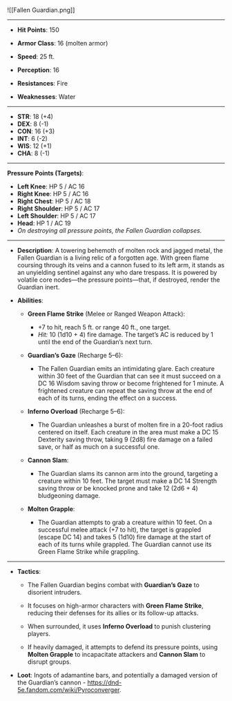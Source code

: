 
![[Fallen Guardian.png]]

---

- **Hit Points**: 150
- **Armor Class**: 16 (molten armor)
- **Speed**: 25 ft.
- **Perception**: 16

- **Resistances**: Fire
- **Weaknesses**: Water

---

- **STR**: 18 (+4)
- **DEX**: 8 (-1)
- **CON**: 16 (+3)
- **INT**: 6 (-2)
- **WIS**: 12 (+1)
- **CHA**: 8 (-1)

---

**Pressure Points (Targets)**:

- **Left Knee**: HP 5 / AC 16
- **Right Knee**: HP 5 / AC 16
- **Right Chest**: HP 5 / AC 18
- **Right Shoulder**: HP 5 / AC 17
- **Left Shoulder**: HP 5 / AC 17
- **Head**: HP 1 / AC 19
- _On destroying all pressure points, the Fallen Guardian collapses._

---

- **Description**: A towering behemoth of molten rock and jagged metal, the Fallen Guardian is a living relic of a forgotten age. With green flame coursing through its veins and a cannon fused to its left arm, it stands as an unyielding sentinel against any who dare trespass. It is powered by volatile core nodes—the pressure points—that, if destroyed, render the Guardian inert.

- **Abilities**:
    - **Green Flame Strike** (Melee or Ranged Weapon Attack):
	    - +7 to hit, reach 5 ft. or range 40 ft., one target.
	    - _Hit:_ 10 (1d10 + 4) fire damage. The target’s AC is reduced by 1 until the end of the Guardian’s next turn.
	
	- **Guardian’s Gaze** (Recharge 5–6):
	    - The Fallen Guardian emits an intimidating glare. Each creature within 30 feet of the Guardian that can see it must succeed on a DC 16 Wisdom saving throw or become frightened for 1 minute. A frightened creature can repeat the saving throw at the end of each of its turns, ending the effect on a success.
	    
	- **Inferno Overload** (Recharge 5–6):
	    - The Guardian unleashes a burst of molten fire in a 20-foot radius centered on itself. Each creature in the area must make a DC 15 Dexterity saving throw, taking 9 (2d8) fire damage on a failed save, or half as much on a successful one.
		
	- **Cannon Slam**:
        - The Guardian slams its cannon arm into the ground, targeting a creature within 10 feet. The target must make a DC 14 Strength saving throw or be knocked prone and take 12 (2d6 + 4) bludgeoning damage.
        
    - **Molten Grapple**:
        - The Guardian attempts to grab a creature within 10 feet. On a successful melee attack (+7 to hit), the target is grappled (escape DC 14) and takes 5 (1d10) fire damage at the start of each of its turns while grappled. The Guardian cannot use its Green Flame Strike while grappling.

---

- **Tactics**:
    - The Fallen Guardian begins combat with **Guardian’s Gaze** to disorient intruders.
    
    - It focuses on high-armor characters with **Green Flame Strike**, reducing their defenses for its allies or its follow-up attacks.

    - When surrounded, it uses **Inferno Overload** to punish clustering players.

    - If heavily damaged, it attempts to defend its pressure points, using **Molten Grapple** to incapacitate attackers and **Cannon Slam** to disrupt groups.

- **Loot**: Ingots of adamantine bars, and potentially a damaged version of the Guardian’s cannon - https://dnd-5e.fandom.com/wiki/Pyroconverger.
